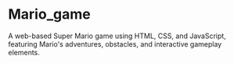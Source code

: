 # Mario_game
A web-based Super Mario game using HTML, CSS, and JavaScript, featuring Mario's adventures, obstacles, and interactive gameplay elements.
